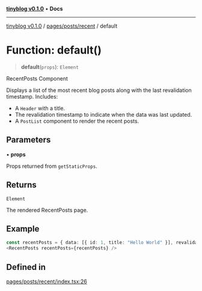 [**tinyblog v0.1.0**](../../../../README.md) • **Docs**

***

[tinyblog v0.1.0](../../../../modules.md) / [pages/posts/recent](../README.md) / default

# Function: default()

> **default**(`props`): `Element`

RecentPosts Component

Displays a list of the most recent blog posts along with the last revalidation timestamp.
Includes:
- A `Header` with a title.
- The revalidation timestamp to indicate when the data was last updated.
- A `PostList` component to render the recent posts.

## Parameters

• **props**

Props returned from `getStaticProps`.

## Returns

`Element`

The rendered RecentPosts page.

## Example

```ts
const recentPosts = { data: [{ id: 1, title: "Hello World" }], revalidateAt: "Friday, November 22, 2024, 04:35 PM" };
<RecentPosts recentPosts={recentPosts} />
```

## Defined in

[pages/posts/recent/index.tsx:26](https://github.com/soumyaRauth/tinyblog/blob/08b705b334f790cb2abe6139659ab77dc5d8c110/pages/posts/recent/index.tsx#L26)
